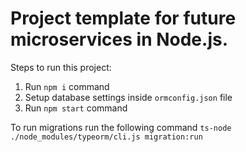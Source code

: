 # Project template for future microservices in Node.js.

Steps to run this project:

1. Run `npm i` command
2. Setup database settings inside `ormconfig.json` file
3. Run `npm start` command

To run migrations run the following command
`ts-node ./node_modules/typeorm/cli.js migration:run`